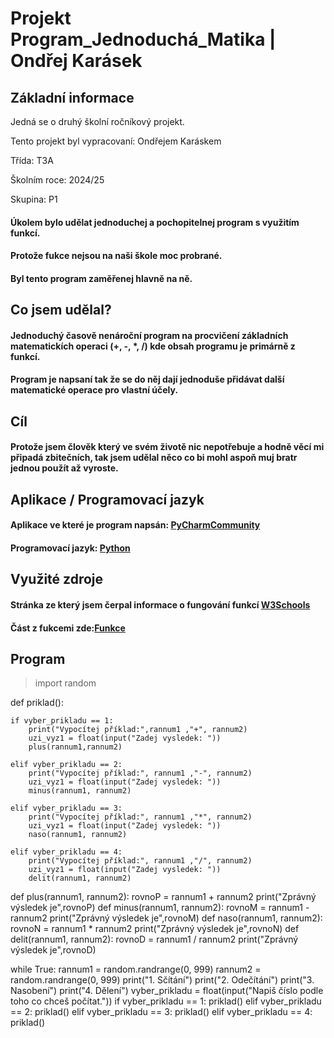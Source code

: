 # Projekt Program_Jednoduchá_Matika | Ondřej Karásek


## Základní informace


Jedná se o druhý školní ročníkový projekt.

Tento projekt byl vypracovaní: Ondřejem Karáskem

Třída: T3A

Školním roce: 2024/25

Skupina: P1


#### Úkolem bylo udělat jednoduchej a pochopitelnej program s využitím funkcí.
#### Protože fukce nejsou na naši škole moc probrané.
#### Byl tento program zaměřenej hlavně na ně.


## Co jsem udělal?
#### Jednoduchý časově nenároční program na procvičení základních matematickích operaci (+, -, *, /) kde obsah programu je primárně z funkcí.
#### Program je napsaní tak že se do něj dají jednoduše přidávat další matematické operace pro vlastní účely.


## Cíl
#### Protože jsem člověk který ve svém životě nic nepotřebuje a hodně věcí mi připadá zbitečních, tak jsem udělal něco co bi mohl aspoň muj bratr jednou použít až vyroste.


## Aplikace / Programovací jazyk
#### Aplikace ve které je program napsán: [PyCharmCommunity](https://pycharm-community-edition.en.softonic.com/)
#### Programovací jazyk: [Python](https://www.python.org/)


## Využité zdroje
#### Stránka ze který jsem čerpal informace o fungování funkcí [W3Schools](https://www.w3schools.com/python/python_functions.asp)
#### Část z fukcemi zde:[Funkce](https://www.w3schools.com/python/python_functions.asp)

## Program
>import random

def priklad():

    if vyber_prikladu == 1:
        print("Vypocítej příklad:",rannum1 ,"+", rannum2)
        uzi_vyz1 = float(input("Zadej vysledek: "))
        plus(rannum1,rannum2)

    elif vyber_prikladu == 2:
        print("Vypocítej příklad:", rannum1 ,"-", rannum2)
        uzi_vyz1 = float(input("Zadej vysledek: "))
        minus(rannum1, rannum2)

    elif vyber_prikladu == 3:
        print("Vypocítej příklad:", rannum1 ,"*", rannum2)
        uzi_vyz1 = float(input("Zadej vysledek: "))
        naso(rannum1, rannum2)

    elif vyber_prikladu == 4:
        print("Vypocítej příklad:", rannum1 ,"/", rannum2)
        uzi_vyz1 = float(input("Zadej vysledek: "))
        delit(rannum1, rannum2)

def plus(rannum1, rannum2):
    rovnoP = rannum1 + rannum2
    print("Zprávný výsledek je",rovnoP)
def minus(rannum1, rannum2):
    rovnoM = rannum1 - rannum2
    print("Zprávný výsledek je",rovnoM)
def naso(rannum1, rannum2):
    rovnoN = rannum1 * rannum2
    print("Zprávný výsledek je",rovnoN)
def delit(rannum1, rannum2):
    rovnoD = rannum1 / rannum2
    print("Zprávný výsledek je",rovnoD)

while True:
    rannum1 = random.randrange(0, 999)
    rannum2 = random.randrange(0, 999)
    print("1. Sčítání")
    print("2. Odečítání")
    print("3. Nasobení")
    print("4. Dělení")
    vyber_prikladu = float(input("Napiš číslo podle toho co chceš počítat."))
    if vyber_prikladu == 1:
        priklad()
    elif vyber_prikladu == 2:
        priklad()
    elif vyber_prikladu == 3:
        priklad()
    elif vyber_prikladu == 4:
        priklad()
        
